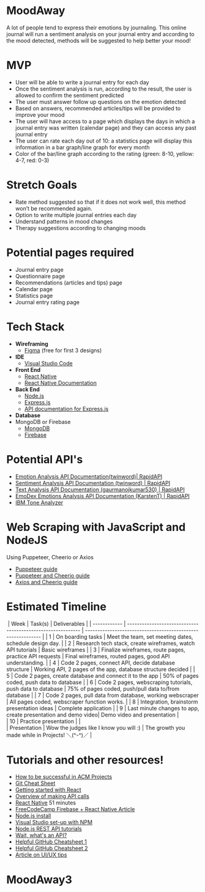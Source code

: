 # MoodAway
A lot of people tend to express their emotions by journaling. This online journal will run a sentiment analysis on your journal entry and according to the mood detected, methods will be suggested to help better your mood! 
​
# MVP
- User will be able to write a journal entry for each day
- Once the sentiment analysis is run, according to the result, the user is allowed to confirm the sentiment predicted 
- The user must answer follow up questions on the emotion detected
- Based on answers, recommended articles/tips will be provided to improve your mood
- The user will have access to a page which displays the days in which a journal entry was written (calendar page) and they can access any past journal entry
- The user can rate each day out of 10: a statistics page will display this information in a bar graph/line graph for every month 
- Color of the bar/line graph according to the rating (green: 8-10, yellow: 4-7, red: 0-3) 
​
# Stretch Goals 
- Rate method suggested so that if it does not work well, this method won’t be recommended again.
- Option to write multiple journal entries each day
- Understand patterns in mood changes
- Therapy suggestions according to changing moods
​
# Potential pages required 
- Journal entry page
- Questionnaire page 
- Recommendations (articles and tips) page 
- Calendar page
- Statistics page 
- Journal entry rating page
​
# Tech Stack
- **Wireframing**
	- [Figma](https://www.figma.com/) (free for first 3 designs)
- **IDE**
	- [Visual Studio Code](https://code.visualstudio.com/)
- **Front End**
  	- [React Native](https://reactnative.dev/)
  	- [React Native Documentation](https://reactnative.dev/docs/getting-started)
- **Back End**
	- [Node.js](https://nodejs.org/en/download/)
	- [Express.js](https://expressjs.com/)
	- [API documentation for Express.js](https://expressjs.com/en/5x/api.html)
- **Database**
- MongoDB or Firebase
	- [MongoDB](https://www.mongodb.com/)
	- [Firebase](https://firebase.google.com/?gclid=CjwKCAjwsfuYBhAZEiwA5a6CDMeFRyGJhboIkNOw4YIlMwD4PjlN5ypVJcBnY01efhCiErx5_sY0HxoC7-oQAvD_BwE&gclsrc=aw.ds)
​
# Potential API's 
- [Emotion Analysis API Documentation(twinword)| RapidAPI](https://rapidapi.com/twinword/api/emotion-analysis/)
- [Sentiment Analysis API Documentation (twinword) | RapidAPI](https://rapidapi.com/twinword/api/sentiment-analysis/)
- [Text Analysis API Documentation (gaurmanojkumar530) | RapidAPI](https://rapidapi.com/gaurmanojkumar530/api/text-analysis12/)
- [EmoDex Emotions Analysis API Documentation (KarstenT) | RapidAPI](https://rapidapi.com/KarstenT/api/emodex-emotions-analysis/)
- [IBM Tone Analyzer](https://cloud.ibm.com/docs/tone-analyzer?topic=tone-analyzer-about)
​
# Web Scraping with JavaScript and NodeJS
Using Puppeteer, Cheerio or Axios
- [Puppeteer guide](https://dev.to/code_jedi/web-scraping-in-nodejs-2lkf)
- [Puppeteer and Cheerio guide](https://www.freecodecamp.org/news/the-ultimate-guide-to-web-scraping-with-node-js-daa2027dcd3/)
- [Axios and Cheerio guide](https://geshan.com.np/blog/2021/09/web-scraping-nodejs/)
​
# Estimated Timeline
​
| Week         | Task(s)                                                     | Deliverables                                                 |
| ------------ | ----------------------------------------------------------- | ------------------------------------------------------------ |
| 1            | On boarding tasks                                           | Meet the team, set meeting dates, schedule design day.       |
| 2            | Research tech stack, create wireframes, watch API tutorials | Basic wireframes                                             |
| 3            | Finalize wireframes, route pages, practice API requests     | Final wireframes, routed pages, good API understanding.      |
| 4            | Code 2 pages, connect API, decide database structure        | Working API, 2 pages of the app, database structure decided  |
| 5            | Code 2 pages, create database and connect it to the app     | 50% of pages coded, push data to database                    |
| 6            | Code 2 pages, webscraping tutorials, push data to database  | 75% of pages coded, push/pull data to/from database          |
| 7            | Code 2 pages, pull data from database, working webscraper   | All pages coded, webscraper function works.                  |
| 8            | Integration, brainstorm presentation ideas                  | Complete application                                         |
| 9            | Last minute changes to app, create presentation and demo video| Demo video and presentation                                |              
| 10           | Practice presentation                                       |                                                              |              
| Presentation | Wow the judges like I know you will :)                      | The growth you made while in Projects! ＼(^-^)／              |
​
# Tutorials and other resources!
- [How to be successful in ACM Projects](https://docs.google.com/document/d/18Zi3DrKG5e6g5Bojr8iqxIu6VIGl86YBSFlsnJnlM88/edit?usp=sharing)
- [Git Cheat Sheet](https://education.github.com/git-cheat-sheet-education.pdf)
- [Getting started with React](https://facebook.github.io/react-native/docs/getting-started)
- [Overview of making API calls](https://snipcart.com/blog/apis-integration-usage-benefits)
- [React Native](https://www.youtube.com/watch?v=Hf4MJH0jDb4) 51 minutes
- [FreeCodeCamp Firebase + React Native Article](https://www.freecodecamp.org/news/react-native-firebase-tutorial/)
- [Node.js install](https://www.youtube.com/watch?v=JINE4D0Syqw)
- [Visual Studio set-up with NPM](https://www.youtube.com/watch?v=sJ7nDNNpOMA)
- [Node.js REST API tutorials](https://www.youtube.com/watch?v=BRdcRFvuqsE&list=PL4cUxeGkcC9jBcybHMTIia56aV21o2cZ8)
- [Wait, what's an API?](https://www.youtube.com/watch?v=SLwpqD8n3d0)
- [Helpful GitHub Cheatsheet 1](https://education.github.com/git-cheat-sheet-education.pdf)
- [Helpful GitHub Cheatsheet 2](https://drive.google.com/file/d/1OddwoSvNJ3dQuEBw3RERieMXmOicif9_/view)
- [Article on UI/UX tips](https://www.uxpin.com/studio/blog/guide-design-consistency-best-practices-ui-ux-designers/)
# MoodAway3
